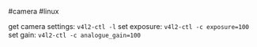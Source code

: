 #camera #linux 

get camera settings: `v4l2-ctl -l`
set exposure: `v4l2-ctl -c exposure=100`
set gain: `v4l2-ctl -c analogue_gain=100`
